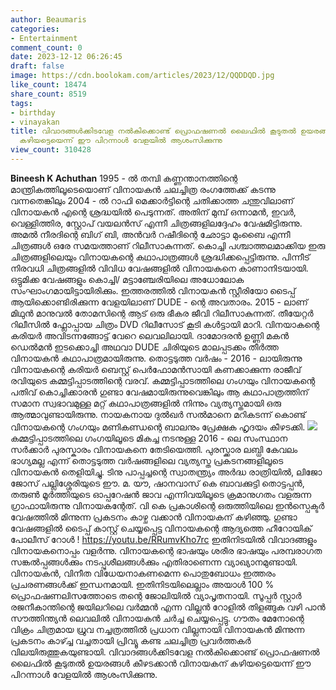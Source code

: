 ```yaml
---
author: Beaumaris
categories:
- Entertainment
comment_count: 0
date: 2023-12-12 06:26:45
draft: false
image: https://cdn.boolokam.com/articles/2023/12/QQDDQD.jpg
like_count: 18474
share_count: 8519
tags:
- birthday
- vinayakan
title: വിവാദങ്ങൾക്കിടവേള നൽകിക്കൊണ്ട് പ്രൊഫഷണൽ ലൈഫിൽ കൂടുതൽ ഉയരങ്ങൾ കീഴടക്കാൻ വിനായകന്
  കഴിയട്ടെയെന്ന് ഈ പിറന്നാൾ വേളയിൽ ആശംസിക്കുന്നു
view_count: 310428
---
```


**Bineesh K Achuthan** 1995 - ൽ തമ്പി കണ്ണന്താനത്തിന്റെ മാന്ത്രികത്തിലൂടെയൊണ് വിനായകൻ ചലച്ചിത്ര രംഗത്തേക്ക് കടന്നു വന്നതെങ്കിലും 2004 - ൽ റാഫി മെക്കാർട്ടിന്റെ ചതിക്കാത്ത ചന്തുവിലാണ് വിനായകൻ എന്റെ ശ്രദ്ധയിൽ പെടുന്നത്. അതിന് മുമ്പ് ഒന്നാമൻ, ഇവർ, വെള്ളിത്തിര, സ്റ്റോപ് വയലൻസ് എന്നീ ചിത്രങ്ങളിലദ്ദേഹം വേഷമിട്ടിരുന്നു. അമൽ നീരദിന്റെ ബിഗ് ബി, അൻവർ റഷീദിന്റെ ഛോട്ടാ മുംബൈ എന്നീ ചിത്രങ്ങൾ ഒരേ സമയത്താണ് റിലീസാകുന്നത്. കൊച്ചി പശ്ചാത്തലമാക്കിയ ഇരു ചിത്രങ്ങളിലെയും വിനായകന്റെ കഥാപാത്രങ്ങൾ ശ്രദ്ധിക്കപ്പെട്ടിരുന്നു. പിന്നീട് നിരവധി ചിത്രങ്ങളിൽ വിവിധ വേഷങ്ങളിൽ വിനായകനെ കാണാനിടയായി. ഒട്ടുമിക്ക വേഷങ്ങളും കൊച്ചി/ മട്ടാഞ്ചേരിയിലെ അധോലോക സംഘാംഗമായിട്ടായിരിക്കും. ഇത്തരത്തിൽ വിനായകൻ സ്റ്റീരിയോ ടൈപ്പ് ആയിക്കൊണ്ടിരിക്കുന്ന വേളയിലാണ് DUDE - ന്റെ അവതാരം. 2015 - ലാണ് മിഥുൻ മാനുവൽ തോമസിന്റെ ആട് ഒരു ഭീകര ജീവി റിലീസാകുന്നത്. തീയേറ്റർ റിലീസിൽ ഫ്ലോപ്പായ ചിത്രം DVD റിലീസോട് കൂടി കൾട്ടായി മാറി. വിനയാകന്റെ കരിയർ അവിടന്നങ്ങോട്ട് വേറെ ലെവലിലായി. ദാമോദരൻ ഉണ്ണി മകൻ ഡെൽമൻ ഇടക്കൊച്ചി അഥവാ DUDE ചിരിയുടെ മാലപ്പടക്കം തീർത്ത വിനായകൻ കഥാപാത്രമായിരുന്നു. തൊട്ടടുത്ത വർഷം - 2016 - ലായിരുന്നു വിനായകന്റെ കരിയർ ബെസ്റ്റ് പെർഫോമൻസായി കണക്കാക്കുന്ന രാജീവ് രവിയുടെ കമ്മട്ടിപ്പാടത്തിന്റെ വരവ്. കമ്മട്ടിപ്പാടത്തിലെ ഗംഗയും വിനായകന്റെ പതിവ് കൊച്ചിക്കാരൻ ഗുണ്ടാ വേഷമായിരുന്നുവെങ്കിലും ആ കഥാപാത്രത്തിന് സമാന സ്വഭാവമുള്ള മറ്റ് കഥാപാത്രങ്ങളിൽ നിന്നും വ്യത്യസ്തമായി ഒരു ആത്മാവുണ്ടായിരുന്നു. നായകനായ ദുൽഖർ സൽമാനെ മറികടന്ന് കൊണ്ട് വിനായകന്റെ ഗംഗയും മണികണ്ഡന്റെ ബാലനും പ്രേക്ഷക ഹൃദയം കീഴടക്കി. ![](https://cdn.boolokam.com/articles/2023/12/QQDDQD.jpg)കമ്മട്ടിപ്പാടത്തിലെ ഗംഗയിലൂടെ മികച്ച നടനുള്ള 2016 - ലെ സംസ്ഥാന സർക്കാർ പുരസ്കാരം വിനായകനെ തേടിയെത്തി. പുരസ്ക്കാര ലബ്ധി കേവലം ഭാഗ്യമല്ല എന്ന് തൊട്ടടുത്ത വർഷങ്ങളിലെ വ്യത്യസ്ത പ്രകടനങ്ങളിലൂടെ വിനായകൻ തെളിയിച്ചു. ടിനു പാപ്പച്ചന്റെ സ്വാതന്ത്ര്യം അർദ്ധ രാത്രിയിൽ, ലിജോ ജോസ് പല്ലിശ്ശേരിയുടെ ഈ. മ. യൗ, ഷാനവാസ് കെ ബാവക്കുട്ടി തൊട്ടപ്പൻ, തരുൺ മൂർത്തിയുടെ ഓപ്പറേഷൻ ജാവ എന്നിവയിലൂടെ ക്രമാനുഗതം വളരുന്ന ഗ്രാഫായിരുന്നു വിനായകന്റേത്. വി കെ പ്രകാശിന്റെ ഒരുത്തിയിലെ ഇൻസ്പെക്ടർ വേഷത്തിൽ മിന്നുന്ന പ്രകടനം കാഴ്ച വക്കാൻ വിനായകന് കഴിഞ്ഞു. ഗുണ്ടാ വേഷങ്ങളിൽ ടൈപ്പ് കാസ്റ്റ് ചെയ്യപ്പെട്ട വിനായകന്റെ ആദ്യത്തെ ഹീറോയിക് പോലീസ് റോൾ ! https://youtu.be/RRumvKho7rc ഇതിനിടയിൽ വിവാദങ്ങളും വിനായകനൊപ്പം വളർന്നു. വിനായകന്റെ ഭാഷയും ശരീര ഭാഷയും പരമ്പരാഗത സങ്കൽപ്പങ്ങൾക്കും നടപ്പുശീലങ്ങൾക്കും എതിരാണെന്ന വ്യാഖ്യാനമുണ്ടായി. വിനായകൻ, വിനീത വിധേയനാകണമെന്ന പൊതുബോധം ഇത്തരം പ്രചരണങ്ങൾക്ക് ഇന്ധനമായി. ഇതിനിടയിലെല്ലാം അയാൾ 100 % പ്രൊഫഷണലിസത്തോടെ തന്റെ ജോലിയിൽ വ്യാപൃതനായി. സൂപ്പർ സ്റ്റാർ രജനീകാന്തിന്റെ ജയിലറിലെ വർമ്മൻ എന്ന വില്ലൻ റോളിൽ തിളങ്ങുക വഴി പാൻ സൗത്തിന്ത്യൻ ലെവലിൽ വിനായകൻ ചർച്ച ചെയ്യപ്പെട്ടു. ഗൗതം മേനോന്റെ വിക്രം ചിത്രമായ ധ്രുവ നച്ചത്രത്തിൽ പ്രധാന വില്ലനായി വിനായകൻ മിന്നുന്ന പ്രകടനം കാഴ്ച്ച വച്ചതായി പ്രിവ്യൂ കണ്ട ചലച്ചിത്ര പ്രവർത്തകർ വിലയിരുത്തുകയുണ്ടായി. വിവാദങ്ങൾക്കിടവേള നൽകിക്കൊണ്ട് പ്രൊഫഷണൽ ലൈഫിൽ കൂടുതൽ ഉയരങ്ങൾ കീഴടക്കാൻ വിനായകന് കഴിയട്ടെയെന്ന് ഈ പിറന്നാൾ വേളയിൽ ആശംസിക്കുന്നു.